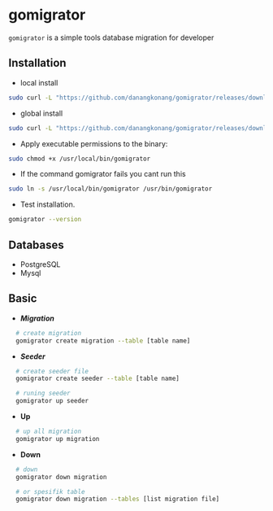 # gomigrator

`gomigrator` is a simple tools database migration for developer

## Installation
 
  - local install

  ```bash
  sudo curl -L "https://github.com/danangkonang/gomigrator/releases/download/0.0.8/main" -o gomigrator && chmod +x gomigrator
  ```

  - global install

  ```bash
  sudo curl -L "https://github.com/danangkonang/gomigrator/releases/download/0.0.8/main" -o /usr/local/bin/gomigrator
  ```

  - Apply executable permissions to the binary:
  ```bash
  sudo chmod +x /usr/local/bin/gomigrator
  ```

  -  If the command gomigrator fails you cant run this
  ```bash
  sudo ln -s /usr/local/bin/gomigrator /usr/bin/gomigrator
  ```

  - Test installation.
  ```bash
  gomigrator --version
  ```

## Databases

* PostgreSQL
* Mysql

## Basic
- ***Migration***

```bash
  # create migration
  gomigrator create migration --table [table name]

```

- ***Seeder***

```bash
  # create seeder file
  gomigrator create seeder --table [table name]

  # runing seeder
  gomigrator up seeder
```

- **Up**

```bash
  # up all migration
  gomigrator up migration

```

- **Down**

```bash
  # down 
  gomigrator down migration

  # or spesifik table 
  gomigrator down migration --tables [list migration file]

````

